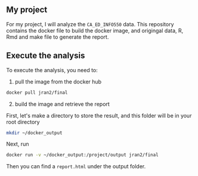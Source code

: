 ## My project

For my project, I will analyze the `CA_ED_INFO550` data. This repository contains the docker file to build the docker image, and origingal data, R, Rmd and make file to generate the report.

## Execute the analysis

To execute the analysis, you need to:

1. pull the image from the docker hub

``` bash
docker pull jran2/final
```

2. build the image and retrieve the report

First, let's make a directory to store the result, and this folder will be in your root directory

```bash
mkdir ~/docker_output
```

Next, run

``` bash
docker run -v ~/docker_output:/project/output jran2/final
```

Then you can find a `report.html` under the output folder. 

